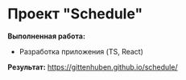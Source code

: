 # Проект "Schedule"
**Выполненная работа:**
* Разработка приложения (TS, React)

**Результат:** https://gittenhuben.github.io/schedule/
